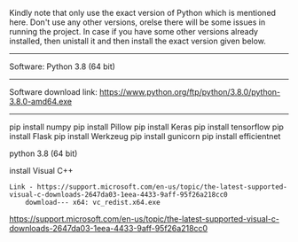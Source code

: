 Kindly note that only use the exact version of Python which is mentioned here. Don't use any other versions, orelse there will be some issues in running the project. In case if you have some other versions already installed, then unistall it and then install the exact version given below.
*************************************************
Software: Python 3.8 (64 bit)
*************************************************
Software download link: https://www.python.org/ftp/python/3.8.0/python-3.8.0-amd64.exe
*************************************************

pip install numpy
pip install Pillow
pip install Keras
pip install tensorflow
pip install Flask
pip install Werkzeug
pip install gunicorn
pip install efficientnet


python 3.8 (64 bit)


install Visual C++  
  
	Link - https://support.microsoft.com/en-us/topic/the-latest-supported-visual-c-downloads-2647da03-1eea-4433-9aff-95f26a218cc0
        dowmload--- x64: vc_redist.x64.exe


https://support.microsoft.com/en-us/topic/the-latest-supported-visual-c-downloads-2647da03-1eea-4433-9aff-95f26a218cc0
